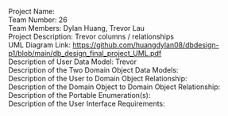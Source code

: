 Project Name: <br/>
Team Number: 26 <br/>
Team Members: Dylan Huang, Trevor Lau <br/>
Project Description: Trevor columns / relationships <br/>
UML Diagram Link: https://github.com/huangdylan08/dbdesign-p1/blob/main/db_design_final_project_UML.pdf <br/>
Description of User Data Model: Trevor <br/>
Description of the Two Domain Object Data Models: <br/>
Description of the User to Domain Object Relationship: <br/>
Description of the Domain Object to Domain Object Relationship: <br/>
Description of the Portable Enumeration(s): <br/>
Description of the User Interface Requirements: <br/>

